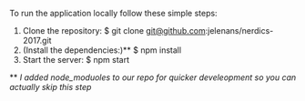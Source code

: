To run the application locally follow these simple steps:

1. Clone the repository:
   $ git clone git@github.com:jelenans/nerdics-2017.git
2. (Install the dependencies:)**
   $ npm install   
3. Start the server:
   $ npm start

** *I added node_moduoles to our repo for quicker develeopment so you can actually skip this step*
